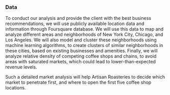 ### Data

To conduct our analysis and provide the client with the best business recommendations, we will use publicly available location data and information through Foursquare database. We will use this data to map and analyze different areas and neighborhoods of New York City, Chicago, and Los Angeles. We will also model and cluster these neighborhoods using machine learning algorithms, to create clusters of similar neighborhoods in these cities, based on existing businesses and amenities. Finally, we will analyze relative density of competing coffee shops and chains, to avoid areas with saturated markets, which could lead to lower-than-expected revenue levels.

Such a detailed market analysis will help Artisan Roasteries to decide which market to penetrate first, and where to open the first five coffee shop locations.

